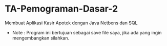 # TA-Pemograman-Dasar-2
Membuat Aplikasi Kasir Apotek dengan Java Netbens dan SQL

 - Note : Program ini bertujuan sebagai save file saya, jika ada yang ingin mengembangkan silahkan.
